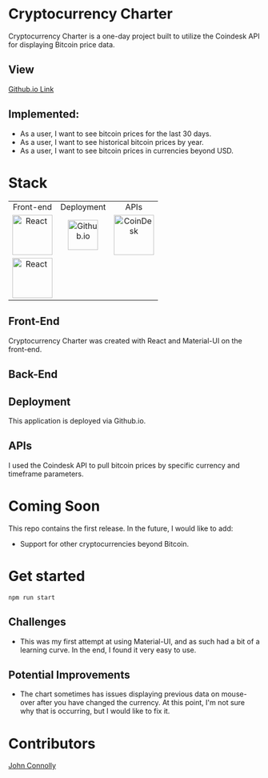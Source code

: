# Cryptocurrency Charter

Cryptocurrency Charter is a one-day project built to utilize the Coindesk API for displaying Bitcoin price data.

## View

<a href='https://jkcryptolock.github.io/Cryptocurrency-Charter/public/index.html'>Github.io Link</a>


## Implemented:
- As a user, I want to see bitcoin prices for the last 30 days.
- As a user, I want to see historical bitcoin prices by year.
- As a user, I want to see bitcoin prices in currencies beyond USD.

# Stack

<table>
  <tr>
  </tr>
  <tr>
    <td align="center">Front-end</td>
    <td align="center">Deployment</td>
    <td align="center">APIs</td>
  </tr>
  <tr>
    <td align="center"><img src="https://upload.wikimedia.org/wikipedia/commons/thumb/a/a7/React-icon.svg/1280px-React-icon.svg.png" alt="React" title="React" width="80px"/></td>
    <td align="center"><img src="https://banner2.kisspng.com/20180512/gle/kisspng-github-pages-logo-computer-icons-5af70e19834367.5091665315261404415377.jpg" alt="Github.io" title="Github.io" width="60px"/></td>
    <td align="center"><img src="https://ik.imagekit.io/imageopti/wp-content/uploads/thumbs_dir/Coindesk-Logo-nzioet8v1l246v5f0ik2nrk41zfpofkj6m4vev5pqg.png" alt="CoinDesk" title="Coindesk" width="80px"/></td>
  </tr>
  <tr> 
    <td align="center"><img src="https://cdn.worldvectorlogo.com/logos/material-ui.svg" alt="React" title="React" width="80px"/></td>
  </tr>
</table>

## Front-End
Cryptocurrency Charter was created with React and Material-UI on the front-end.

## Back-End 

## Deployment
This application is deployed via Github.io.

## APIs
I used the Coindesk API to pull bitcoin prices by specific currency and timeframe parameters.

# Coming Soon

This repo contains the first release. In the future, I would like to add:

- Support for other cryptocurrencies beyond Bitcoin.

# Get started

```
npm run start
```

## Challenges
- This was my first attempt at using Material-UI, and as such had a bit of a learning curve. In the end, I found it very easy to use.


## Potential Improvements
- The chart sometimes has issues displaying previous data on mouse-over after you have changed the currency. At this point, I'm not sure why that is occurring, but I would like to fix it.

# Contributors

[John Connolly](https://github.com/jkcryptolock)
